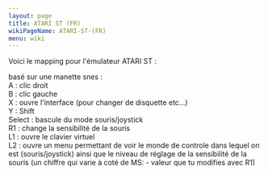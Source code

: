 ```yaml
---
layout: page
title: ATARI ST (FR)
wikiPageName: ATARI-ST-(FR)
menu: wiki
---
```


Voici le mapping pour l'émulateur ATARI ST :    
   
basé sur une manette snes :    
A : clic droit    
B : clic gauche    
X : ouvre l'interface (pour changer de disquette etc...)    
Y : Shift     
Select : bascule du mode souris/joystick    
R1 : change la sensibilité de la souris    
L1 : ouvre le clavier virtuel    
L2 : ouvre un menu permettant de voir le monde de controle dans lequel on est (souris/joystick) ainsi que le niveau de réglage de la sensibilité de la souris (un chiffre qui varie à coté de MS: - valeur que tu modifies avec R1)   
